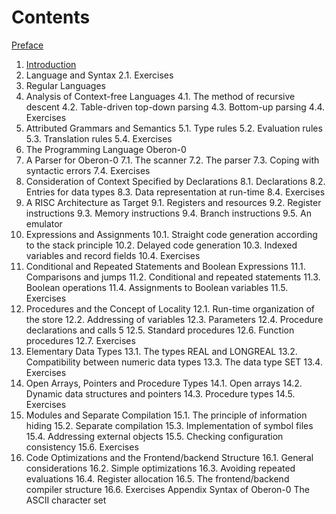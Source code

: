 # Contents

[Preface](./Preface.md)

1. [Introduction](./Intro.md)
2. Language and Syntax
2.1. Exercises
3. Regular Languages
4. Analysis of Context-free Languages
4.1. The method of recursive descent
4.2. Table-driven top-down parsing
4.3. Bottom-up parsing
4.4. Exercises
5. Attributed Grammars and Semantics
5.1. Type rules
5.2. Evaluation rules
5.3. Translation rules
5.4. Exercises
6. The Programming Language Oberon-0
7. A Parser for Oberon-0
7.1. The scanner
7.2. The parser
7.3. Coping with syntactic errors
7.4. Exercises
8. Consideration of Context Specified by Declarations
8.1. Declarations
8.2. Entries for data types
8.3. Data representation at run-time
8.4. Exercises
9. A RISC Architecture as Target
9.1. Registers and resources
9.2. Register instructions
9.3. Memory instructions
9.4. Branch instructions
9.5. An emulator
10. Expressions and Assignments
10.1. Straight code generation according to the stack principle
10.2. Delayed code generation
10.3. Indexed variables and record fields
10.4. Exercises
11. Conditional and Repeated Statements and Boolean Expressions
11.1. Comparisons and jumps
11.2. Conditional and repeated statements
11.3. Boolean operations
11.4. Assignments to Boolean variables
11.5. Exercises
12. Procedures and the Concept of Locality
12.1. Run-time organization of the store
12.2. Addressing of variables
12.3. Parameters
12.4. Procedure declarations and calls
5
12.5. Standard procedures
12.6. Function procedures
12.7. Exercises
13. Elementary Data Types
13.1. The types REAL and LONGREAL
13.2. Compatibility between numeric data types
13.3. The data type SET
13.4. Exercises
14. Open Arrays, Pointers and Procedure Types
14.1. Open arrays
14.2. Dynamic data structures and pointers
14.3. Procedure types
14.5. Exercises
15. Modules and Separate Compilation
15.1. The principle of information hiding
15.2. Separate compilation
15.3. Implementation of symbol files
15.4. Addressing external objects
15.5. Checking configuration consistency
15.6. Exercises
16. Code Optimizations and the Frontend/backend Structure
16.1. General considerations
16.2. Simple optimizations
16.3. Avoiding repeated evaluations
16.4. Register allocation
16.5. The frontend/backend compiler structure
16.6. Exercises
Appendix
Syntax of Oberon-0
The ASCII character set

